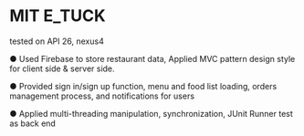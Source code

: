 # MIT E_TUCK
tested on API 26, nexus4

 ● Used Firebase to store restaurant data, Applied MVC pattern design style for client
side & server side.

 ● Provided sign in/sign up function, menu and food list loading, orders management
process, and notifications for users

 ● Applied multi-threading manipulation, synchronization, JUnit Runner test as back end
